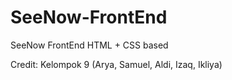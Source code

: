 # SeeNow-FrontEnd
SeeNow FrontEnd HTML + CSS based

Credit: Kelompok 9 (Arya, Samuel, Aldi, Izaq, Ikliya)
